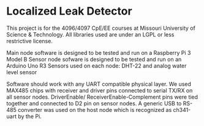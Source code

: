 # Localized Leak Detector
This project is for the 4096/4097 CpE/EE courses at Missouri University of Science & Technology.
All libraries used are under an LGPL or less restrictive license.

Main node software is designed to be tested and run on a Raspberry Pi 3 Model B
Sensor node sofware is designed to be tested and run on an Arduino Uno R3
Sensors used on each node: DHT-22 and analog water level sensor

Software should work with any UART compatible physical layer.
We used MAX485 chips with receiver and driver pins connected to serial TX/RX on all sensor nodes.
DriverEnable/ ReceiverEnable-Complement pins were tied together and connected to D2 pin on sensor nodes.
A generic USB to RS-485 converter was used on the host node which is recognized as ch341-uart by the Pi.
